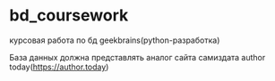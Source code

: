 # bd_coursework
курсовая работа по бд geekbrains(python-разработка)

База данных должна представлять аналог сайта самиздата author today(https://author.today)
